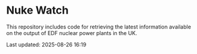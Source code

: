# Nuke Watch

This repository includes code for retrieving the latest information available on the output of EDF nuclear power plants in the UK.

Last updated: 2025-08-26 16:19